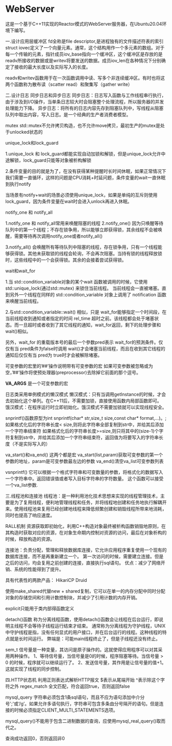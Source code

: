 # WebServer
这是一个基于C++11实现的Reactor模式的WebServer服务器，在Ubuntu20.04环境下编写。

一.设计应用层缓冲区
fd全称是file descriptor,是进程独有的文件描述符表的索引
struct iovec定义了一个向量元素。通常，这个结构用作一个多元素的数组。对于每一个传输的元素，指针成员iov_base指向一个缓冲区，这个缓冲区是存放的是readv所接收的数据或是writev将要发送的数据。成员iov_len在各种情况下分别确定了接收的最大长度以及实际写入的长度。

readv和writev函数用于在一次函数调用中读、写多个非连续缓冲区。有时也将这两个函数称为散布读（scatter read）和聚集写（gather write）

二.设计日志
同步日志和异步日志
同步日志：日志写入函数与工作线程串行执行，由于涉及到I/O操作，当单条日志较大时会阻塞整个处理流程，所以服务器的并发处理能力下降。
异步日志：将所有的日志内容先存到阻塞队列中，写线程从阻塞队列中取出内容，写入日志。是一个经典的生产者消费者模型。

mutex
std::mutex不允许拷贝构造，也不允许move拷贝，最初生产的mutex是处于unlocked状态的

unique_lock和lock_guard

1.unique_lock 和 lock_guard都能实现自动加锁和解锁，但是unique_lock允许中途解锁，lock_guard只能等对象被析构解锁

2.条件变量的目的就是为了，在没有获得某种提醒时长时间休眠，如果正常情况下我们需要一直循环，这样的问题是CPU消耗+时延问题，条件变量的wait一直休眠到执行notify

当场景有notify+wait的场景必须使用unique_lock，如果是单纯的互斥则使用lock_guard，因为条件变量在wait时会进入unlock再进入休眠。

notify_one 和 notify_all

1.notify_one 和 notify_all常用来唤醒阻塞的线程
2.notify_one() 因为只唤醒等待队列中的第一个线程；不存在锁争用，所以能够立即获得锁，其余线程不会被唤醒，需要等待再次调用notify_one或者notify_all()

3.notify_all() 会唤醒所有等待队列中阻塞的线程，存在锁争用，只有一个线程能够获得锁。其他未获取锁的线程会轮询，不会再次阻塞。当持有锁的线程释放锁时，这些线程中的一个会获得锁。其余的会接着尝试获得锁。

wait和wait_for

1.当 std::condition_variable对象的某个wait 函数被调用的时候，它使用 std::unique_lock(通过std::mutex) 来锁住当前线程。
当前线程会一直被堵塞。直到另外一个线程在同样的 std::condition_variable 对象上调用了 notification 函数来唤醒当前线程。

2.与std::condition_variable::wait() 相似，只是 wait_for能够指定一个时间段，在当前线程收到通知或者指定的时间 rel_time 超时之前。该线程都会处于堵塞状态。而一旦超时或者收到了其它线程的通知，wait_for返回，剩下的处理步骤和 wait()相似。

另外，wait_for 的重载版本号的最后一个參数pred表示 wait_for的预測条件。仅仅有当 pred条件为false时调用 wait()才会堵塞当前线程，而且在收到其它线程的通知后仅仅有当 pred为 true时才会被解除堵塞。

可变参数的宏里的’##’操作说明带有可变参数的宏
如果可变参数被忽略或为空，’##’操作将使预处理器(preprocessor)去除掉它前面的那个逗号。

__VA_ARGS__ 是一个可变参数的宏

日志类采用单例模式的懒汉模式
懒汉模式：只有当调用getInstance的时候，才会去初始化这个单列。在C++11后，不需要加锁，直接使用函数内局部函数即可。
饿汉模式：在程序运行时立即初始化。饿汉模式不需要加锁就可以实现线程安全。

snprintf()函数原型为int snprintf(char* str,size_t size,const char* format,...)。;
如果格式化后的字符串长度< size,则将此字符串全部复制到str中，并给其后添加一个字符串结束符
如果格式化后的字符串长度>=size,则只将其中的(size-1)个字符复制到str中，并给其后添加一个字符串结束符，返回值为将要写入的字符串长度（不是实际写入的）

va_start()和va_end() 
这两个都是宏
va_start(list,param)获取可变参数的第一个参数的地址，param是可变参数最左边的参数
va_end()清空va_list可变参数列表

vsnprintf()
它可以根据一个格式字符串和可变数量的参数，将格式化的数据写入一个字符串中。返回错误值或者写入目标字符串的字符数量。
这个函数可以接受一个va_list参数.

三.线程池和连接池
线程池：是一种利用池化技术思想来实现的线程管理技术，主要是为了复用线程，便利地管理线程和任务，并将线程地创建和任务地执行解耦开来。使用线程池来复用已经创建地线程来降低频繁创建和销毁线程所带来地消耗，同时也提高了响应速度。

RALL机制
资源获取即初始化，利用C++构造对象最终被析构函数销毁地原则，在其构造时获取对应的资源，在对象生命期内控制对资源的访问，最后在对象析构的时候，释放构造的资源。

连接池：负责分配，管理和释放数据库连接，它允许应用程序重复使用一个现有的数据库连接，而不是再重新建立一个。
第一次访问的时候，需要建立连接。但是之后的访问，均会复用之前创建的连接，直接执行sql语句。
优点：减少了网络开销、系统的性能得到了提升。

具有代表性的两款产品：
HikariCP
Druid

使用make_shared代替new + shared复制，它可以在单一的内存分配中同时分配对象的存储空间和引用计数控制块，并减少了引用计数的内存开销。

explicit只能用于类内部得函数定义

detach()函数
称为分离线程函数，使用detach()函数会让线程在后台运行，即说明主线程不会等待子线程运行结束才结束。
通常称为分离线程为守护线程，UNIX中守护线程是指，没有任何显式的用户接口，并在后台运行的线程。这种线程的特点就是长时间运行。
弊端是：可能main线程终止了，但是子线程还没有终止。

sem_t
信号量是一种变量，其访问是原子操作的。这就使得应用程序可以对其采用两种操作。
1、等待信号量，当信号量是0的时候，程序阻塞等待。当信号量 > 0 的时候，程序就可以继续运行了。
2、发送信号量，其作用是让信号量的值+1。这就实现了线程的同步控制。

四.HTTP状态机
利用正则表达式解析HTTP报文
$表示从尾端开始
^表示除这个字符之外
regex_match 全文匹配，符合返回true，否则返回false

mysql_query
字符串必须包含1条sql语句，而且不应为语句添加中介分号';'或‘/g’。如果允许多语句执行，字符串可包含多条由分号隔开的语句。但是连接的时候必须指定CLIENT_MULTI_STATEMENTS选项。

mysql_query()不能用于包含二进制数据的查询，应使用mysql_real_query()取而代之。

查询成功返回0，否则返回非0

